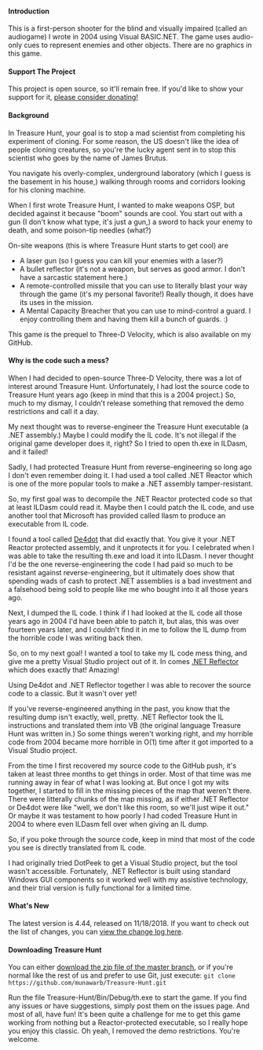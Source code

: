 #### Introduction
This is a first-person shooter for the blind and visually impaired (called an audiogame) I wrote in 2004 using Visual BASIC.NET. The game uses audio-only cues to represent enemies and other objects. There are no graphics in this game.

#### Support The Project
This project is open source, so it'll remain free. If you'd like to show your support for it, [please consider donating!](http://paypal.me/munawarb)

#### Background
In Treasure Hunt, your goal is to stop a mad scientist from completing his experiment of cloning. For some reason, the US doesn't like the idea of people cloning creatures, so you're the lucky agent sent in to stop this scientist who goes by the name of James Brutus.

You navigate his overly-complex, underground laboratory (which I guess is the basement in his house,) walking through rooms and corridors looking for his cloning machine.

When I first wrote Treasure Hunt, I wanted to make weapons OSP, but decided against it because "boom" sounds are cool. You start out with a gun (I don't know what type, it's just a gun,) a sword to hack your enemy to death, and some poison-tip needles (what?)

On-site weapons (this is where Treasure Hunt starts to get cool) are
- A laser gun (so I guess you can kill your enemies with a laser?)
- A bullet reflector (it's not a weapon, but serves as good armor. I don't have a sarcastic statement here.)
- A remote-controlled missile that you can use to literally blast your way through the game (it's my personal favorite!) Really though, it does have its uses in the mission.
- A Mental Capacity Breacher that you can use to mind-control a guard. I enjoy controlling them and having them kill a bunch of guards. :)

This game is the prequel to Three-D Velocity, which is also available on my GitHub.

#### Why is the code such a mess?
When I had decided to open-source Three-D Velocity, there was a lot of interest around Treasure Hunt. Unfortunately, I had lost the source code to Treasure Hunt years ago (keep in mind that this is a 2004 project.) So, much to my dismay, I couldn't release something that removed the demo restrictions and call it a day.

My next thought was to reverse-engineer the Treasure Hunt executable (a .NET assembly.) Maybe I could modify the IL code. It's not illegal if the original game developer does it, right? So I tried to open th.exe in ILDasm, and it failed!

Sadly, I had protected Treasure Hunt from reverse-engineering so long ago I don't even remember doing it. I had used a tool called .NET Reactor which is one of the more popular tools to make a .NET assembly tamper-resistant.

So, my first goal was to decompile the .NET Reactor protected code so that at least ILDasm could read it. Maybe then I could patch the IL code, and use another tool that Microsoft has provided called Ilasm to produce an executable from IL code.

I found a tool called [De4dot](https://github.com/0xd4d/de4dot) that did exactly that. You give it your .NET Reactor protected assembly, and it unprotects it for you. I celebrated when I was able to take the resulting th.exe and load it into ILDasm. I never thought I'd be the one reverse-engineering the code I had paid so much to be resistant against reverse-engineering, but it ultimately does show that spending wads of cash to protect .NET assemblies is a bad investment and a falsehood being sold to people like me who bought into it all those years ago.

Next, I dumped the IL code. I think if I had looked at the IL code all those years ago in 2004 I'd have been able to patch it, but alas, this was over fourteen years later, and I couldn't find it in me to follow the IL dump from the horrible code I was writing back then.

So, on to my next goal! I wanted a tool to take my IL code mess thing, and give me a pretty Visual Studio project out of it. In comes [.NET Reflector](https://www.red-gate.com/products/dotnet-development/reflector/index) which does exactly that! Amazing!

Using De4dot and .NET Reflector together I was able to recover the source code to a classic. But it wasn't over yet!

If you've reverse-engineered anything in the past, you know that the resulting dump isn't exactly, well, pretty. .NET Reflector took the IL instructions and translated them into VB (the original language Treasure Hunt was written in.) So some things weren't working right, and my horrible code from 2004 became more horrible in O(1) time after it got imported to a Visual Studio project.

From the time I first recovered my source code to the GitHub push, it's taken at least three months to get things in order. Most of that time was me running away in fear of what I was looking at. But once I got my wits together, I started to fill in the missing pieces of the map that weren't there. There were litterally chunks of the map missing, as if either .NET Reflector or De4dot were like "well, we don't like this room, so we'll just wipe it out." Or maybe it was testament to how poorly I had coded Treasure Hunt in 2004 to where even ILDasm fell over when giving an IL dump.

So, if you poke through the source code, keep in mind that most of the code you see is directly translated from IL code.

I had originally tried DotPeek to get a Visual Studio project, but the tool wasn't accessible. Fortunately, .NET Reflector is built using standard Windows GUI components so it worked well with my assistive technology, and their trial version is fully functional for a limited time.

#### What's New
The latest version is 4.44, released on 11/18/2018. If you want to check out the list of changes, you can [view the change log here](changelog.md).

#### Downloading Treasure Hunt
You can either [download the zip file of the master branch](https://github.com/munawarb/Treasure-Hunt/archive/master.zip), or if you're normal like the rest of us and prefer to use Git, just execute:
`git clone https://github.com/munawarb/Treasure-Hunt.git`

Run the file Treasure-Hunt/Bin/Debug/th.exe to start the game. If you find any issues or have suggestions, simply post them on the issues page. And most of all, have fun! It's been quite a challenge for me to get this game working from nothing but a Reactor-protected executable, so I really hope you enjoy this classic. Oh yeah, I removed the demo restrictions. You're welcome.